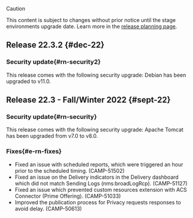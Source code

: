 >[!CAUTION]
>
> This content is subject to changes without prior notice until the stage environments upgrade date. Learn more in the [release planning page](../../rn/using/release-planning.md).
>
## Release 22.3.2 {#dec-22}

### Security update{#rn-security2}

This release comes with the following security upgrade: Debian has been upgraded to v11.0.

## Release 22.3 - Fall/Winter 2022 {#sept-22}

### Security update{#rn-security}

This release comes with the following security upgrade: Apache Tomcat has been upgraded from v7.0 to v8.0.

### Fixes{#e-rn-fixes}

* Fixed an issue with scheduled reports, which were triggered an hour prior to the scheduled timing. (CAMP-51502)
* Fixed an issue on the Delivery indicators in the Delivery dashboard which did not match Sending Logs (nms:broadLogRcp). (CAMP-51127)
* Fixed an issue which prevented custom resources extension with ACS Connector (Prime Offering). (CAMP-51033)
* Improved the publication process for Privacy requests responses to avoid delay. (CAMP-50613)
